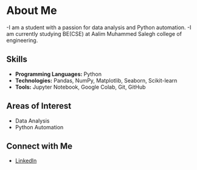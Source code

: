 # About Me
-I am a student with a passion for data analysis and Python automation. -I am currently studying BE(CSE) at Aalim Muhammed Salegh college of engineering.

## Skills
- **Programming Languages:** Python
- **Technologies:** Pandas, NumPy, Matplotlib, Seaborn, Scikit-learn
- **Tools:** Jupyter Notebook, Google Colab, Git, GitHub

## Areas of Interest
- Data Analysis
- Python Automation

## Connect with Me
- [LinkedIn](https://www.linkedin.com/in/kevin-harris2411/)

<!---
kevinharris2411/kevinharris2411 is a ✨ special ✨ repository because its `README.md` (this file) appears on your GitHub profile.
You can click the Preview link to take a look at your changes.
--->
